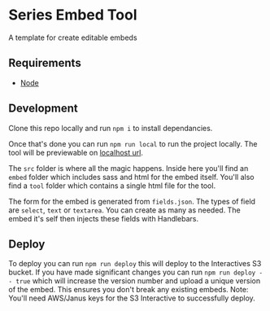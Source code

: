 # Series Embed Tool

A template for create editable embeds

## Requirements
* [Node](https://nodejs.org/en/download/)

## Development
Clone this repo locally and run `npm i` to install dependancies.

Once that's done you can run `npm run local` to run the project locally. The tool will be previewable on [localhost url](http://localhost:8080/tools/nfl-graphics/).

The `src` folder is where all the magic happens. Inside here you'll find an `embed` folder which includes sass and html for the embed itself. You'll also find a `tool` folder which contains a single html file for the tool.

The form for the embed is generated from `fields.json`. The types of field are `select`, `text` or `textarea`. You can create as many as needed. The embed it's self then injects these fields with Handlebars.

## Deploy
To deploy you can run `npm run deploy` this will deploy to the Interactives S3 bucket. If you have made significant changes you can run `npm run deploy -- true` which will increase the version number and upload a unique version of the embed. This ensures you don't break any existing embeds. Note: You'll need AWS/Janus keys for the S3 Interactive to successfully deploy.
